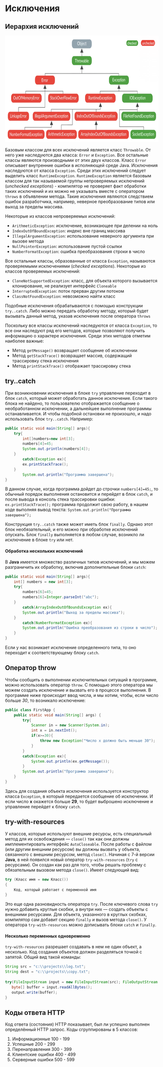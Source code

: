 # Исключения

## Иерархия исключений

<img src="https://github.com/sergeymi7/java-book/blob/main/core/hierarchy-exception.png" height="350" width="700">

Базовым классом для всех исключений является класс `Throwable`. От него уже наследуются два класса: `Error` и `Exception`.
Все остальные классы являются производными от этих двух классов.
Класс `Error` описывает внутренние ошибки в исполняющей среде Java.
Исключения наследуются от класса `Exception`. Среди этих исключений следует выделить класс `RuntimeException`. 
`RuntimeException` является базовым классом для так называемой группы непроверяемых исключений (*unchecked 
exceptions*) - компилятор не проверяет факт обработки таких исключений и их можно не указывать вместе с оператором 
`throws` в объявлении метода. Такие исключения являются следствием ошибок разработчика, например, неверное преобразование типов или выход за пределы массива.

Некоторые из классов непроверяемых исключений:
* `ArithmeticException`: исключение, возникающее при делении на ноль
* `IndexOutOfBoundException`: индекс вне границ массива
* `IllegalArgumentException`: использование неверного аргумента при вызове метода
* `NullPointerException`: использование пустой ссылки
* `NumberFormatException`: ошибка преобразования строки в число

Все остальные классы, образованные от класса `Exception`, называются проверяемыми исключениями (*checked exceptions*).
Некоторые из классов проверяемых исключений:
* `CloneNotSupportedException`: класс, для объекта которого вызывается клонирование, не реализует интерфейс `Cloneable`
* `InterruptedException`: поток прерван другим потоком
* `ClassNotFoundException`: невозможно найти класс

Подобные исключения обрабатываются с помощью конструкции `try..catch`. Либо можно передать обработку методу, который будет вызывать данный метод, указав исключения после оператора `throws`

Поскольку все классы исключений наследуются от класса `Exception`, то все они наследуют ряд его методов, которые 
позволяют получить информацию о характере исключения. Среди этих методов отметим наиболее важные:
* Метод `getMessage()` возвращает сообщение об исключении
* Метод `getStackTrace()` возвращает массив, содержащий трассировку стека исключения
* Метод `printStackTrace()` отображает трассировку стека

## try..catch

При возникновении исключения в блоке `try` управление переходит в блок `catch`, который может обработать данное 
исключение. Если такого блока не найдено, то пользователю отображается сообщение о необработанном исключении, а 
дальнейшее выполнение программы останавливается. И чтобы подобной остановки не произошло, и надо использовать блок 
`try..catch`. Например:
```java
public static void main(String[] args){
    try{
        int[]numbers=new int[3];
        numbers[4]=45;
        System.out.println(numbers[4]);
    }
        catch(Exception ex){
        ex.printStackTrace();
    }
        System.out.println("Программа завершена");
}
```
В данном случае, когда программа дойдет до строчки `numbers[4]=45;`, то обычный порядок выполнения остановится и 
перейдет в блок `catch`, и после вывода в консоль стека трассировки ошибки: `ex.printStackTrace();` программа 
продолжит свою работу, в нашем коде выполняя вывод текста: `System.out.println("Программа завершена");`

Конструкция `try..catch` также может иметь блок `finally`. Однако этот блок необязательный, и его можно при обработке 
исключений опускать. Блок `finally` выполняется в любом случае, возникло ли исключение в блоке `try` или нет.

#### Обработка нескольких исключений

В **Java** имеется множество различных типов исключений, и мы можем разграничить их обработку, включив дополнительные блоки `catch`:
```java
public static void main(String[] args){
    int[] numbers = new int[3];
    try{
        numbers[6]=45;
        numbers[6]=Integer.parseInt("abc");
    }
        catch(ArrayIndexOutOfBoundsException ex){
        System.out.println("Выход за пределы массива");
    }
        catch(NumberFormatException ex){
        System.out.println("Ошибка преобразования из строки в число");
    }
}
```
Если у нас возникает исключение определенного типа, то оно переходит к соответствующему блоку `catch`.

## Оператор throw

Чтобы сообщить о выполнении исключительных ситуаций в программе, можно использовать оператор `throw`. C 
помощью этого оператора мы можем создать исключение и вызвать его в процессе выполнения. 
В программе ниже происходит ввод числа, и мы хотим, чтобы, если число больше *30*, то возникало исключение:
```java
public class FirstApp {
    public static void main(String[] args) {
        try{
            Scanner in = new Scanner(System.in);
            int x = in.nextInt();
            if(x>=30){ 
                throw new Exception("Число х должно быть меньше 30");
            }
        }
        catch(Exception ex){
            System.out.println(ex.getMessage());
        }
        System.out.println("Программа завершена");
    }   
}
```
Здесь для создания объекта исключения используется конструктор класса `Exception`, в который передается сообщение об 
исключении. И если число **х** окажется больше **29**, то будет выброшено исключение и управление перейдет к блоку 
`catch`.

## try-with-resources

У классов, которые используют внешние ресурсы, есть специальный метод для их освобождения — `close()` так как они 
должны имплементировать интерфейс `AutoCloseable`.
После работы с файлом (или другим внешним ресурсом) вы должны вызвать у объекта, связанного с внешним ресурсом, 
метод `close()`.
Начиная с 7-й версии **Java**, в ней появился новый оператор `try-with-resources` (`try` с ресурсами).
Он создан как раз для того, чтобы решать проблему с обязательным вызовом метода `close()`. 
Имеет следующий вид:
```java
try (Класс имя = new Класс())
{
    Код, который работает с переменной имя
}
```
Это еще одна разновидность оператора `try`. После ключевого слова `try` нужно добавить круглые скобки, а внутри них 
— создать объекты с внешними ресурсами. Для объекта, указанного в круглых скобках, компилятор сам добавит секцию 
`finally` и вызов метода `close()`.
У оператора `try-with-resources` можно дописывать блоки `catch` и `finally`.

#### Несколько переменных одновременно

`try-with-resources` разрешает создавать в нем не один объект, а несколько. Код создания объектов должен разделяться 
точкой с запятой. Общий вид такой команды:
```java
String src = "c:\\projects\\log.txt";
String dest = "c:\\projects\\copy.txt";

try(FileInputStream input = new FileInputStream(src); FileOutputStream output = new FileOutputStream(dest)) {
   byte[] buffer = input.readAllBytes();
   output.write(buffer);
}
```

## Коды ответа HTTP
Код ответа (состояния) HTTP показывает, был ли успешно выполнен определённый HTTP запрос. Коды сгруппированы в 5 классов:
1.	Информационные 100 - 199
2.	Успешные 200 - 299
3.	Перенаправления 300 - 399
4.	Клиентские ошибки 400 - 499
5.	Серверные ошибки 500 - 599